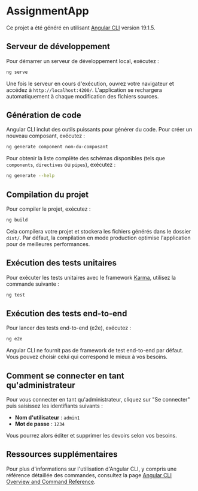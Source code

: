 # AssignmentApp

Ce projet a été généré en utilisant [Angular CLI](https://github.com/angular/angular-cli) version 19.1.5.

## Serveur de développement

Pour démarrer un serveur de développement local, exécutez :

```bash
ng serve
```

Une fois le serveur en cours d'exécution, ouvrez votre navigateur et accédez à `http://localhost:4200/`. L'application se rechargera automatiquement à chaque modification des fichiers sources.

## Génération de code

Angular CLI inclut des outils puissants pour générer du code. Pour créer un nouveau composant, exécutez :

```bash
ng generate component nom-du-composant
```

Pour obtenir la liste complète des schémas disponibles (tels que `components`, `directives` ou `pipes`), exécutez :

```bash
ng generate --help
```

## Compilation du projet

Pour compiler le projet, exécutez :

```bash
ng build
```

Cela compilera votre projet et stockera les fichiers générés dans le dossier `dist/`. Par défaut, la compilation en mode production optimise l'application pour de meilleures performances.

## Exécution des tests unitaires

Pour exécuter les tests unitaires avec le framework [Karma](https://karma-runner.github.io), utilisez la commande suivante :

```bash
ng test
```

## Exécution des tests end-to-end

Pour lancer des tests end-to-end (e2e), exécutez :

```bash
ng e2e
```

Angular CLI ne fournit pas de framework de test end-to-end par défaut. Vous pouvez choisir celui qui correspond le mieux à vos besoins.

## Comment se connecter en tant qu'administrateur

Pour vous connecter en tant qu'administrateur, cliquez sur "Se connecter" puis saisissez les identifiants suivants :  
- **Nom d'utilisateur** : `admin1`  
- **Mot de passe** : `1234`  

Vous pourrez alors éditer et supprimer les devoirs selon vos besoins.

## Ressources supplémentaires

Pour plus d'informations sur l'utilisation d'Angular CLI, y compris une référence détaillée des commandes, consultez la page [Angular CLI Overview and Command Reference](https://angular.dev/tools/cli).


